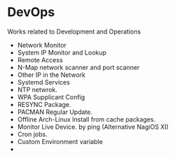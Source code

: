 # DevOps
Works related to Development and Operations

* Network Monitor
* System IP Monitor and Lookup
* Remote Access
* N-Map network scanner and port scanner
* Other IP in the Network 
* Systemd Services 
* NTP netwrok.
* WPA Supplicant Config
* RESYNC Package.
* PACMAN Regular Update.
* Offline Arch-Linux Install from cache packages.
* Monitor Live Device. by ping (Alternative NagiOS XI)
* Cron jobs.
* Custom Environment variable 
* 
